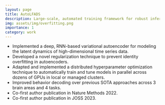 ```yaml
---
layout: page
title: AutoLFADS
description: Large-scale, automated training framework for robust inference of population dynamics
img: assets/img/overfitting.png
importance: 1
category: work
---
```


- Implemented a deep, RNN-based variational autoencoder for modeling the latent dynamics of high-dimensional time series data.
- Developed a novel regularization technique to prevent identity overfitting in autoencoders.
- Adapted and implemented a distributed hyperparameter optimization technique to automatically train and tune models in parallel across dozens of GPUs in local or managed clusters.
- Improved behavior decoding over previous SOTA approaches across 3 brain areas and 4 tasks.
- Co-first author publication in Nature Methods 2022.
- Co-first author publication in JOSS 2023.
